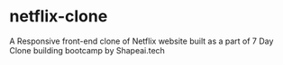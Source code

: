 # netflix-clone
A Responsive front-end clone of Netflix website built as a part of 7 Day Clone building bootcamp by Shapeai.tech
